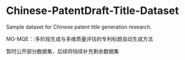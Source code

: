# Chinese-PatentDraft-Title-Dataset

Sample dataset for Chinese patent title generation research.

MG-MQE：:多阶段生成与多维质量评估的专利标题自动生成方法

暂时公开部分数据集，后续将陆续补充剩余数据集
